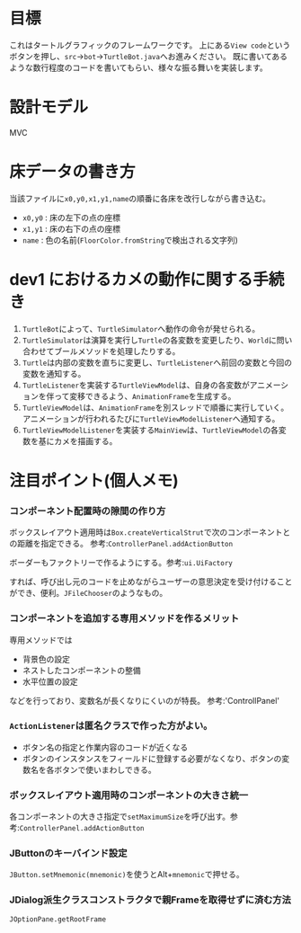 # 目標
これはタートルグラフィックのフレームワークです。
上にある`View code`というボタンを押し、`src`→`bot`→`TurtleBot.java`へお進みください。
既に書いてあるような数行程度のコードを書いてもらい、様々な振る舞いを実装します。

# 設計モデル
MVC

# 床データの書き方
当該ファイルに`x0,y0,x1,y1,name`の順番に各床を改行しながら書き込む。
* `x0,y0` : 床の左下の点の座標
* `x1,y1` : 床の右下の点の座標
* `name` : 色の名前(`FloorColor.fromString`で検出される文字列)

# dev1 におけるカメの動作に関する手続き
1. `TurtleBot`によって、`TurtleSimulator`へ動作の命令が発せられる。
2. `TurtleSimulator`は演算を実行し`Turtle`の各変数を変更したり、`World`に問い合わせてブールメソッドを処理したりする。
3. `Turtle`は内部の変数を直ちに変更し、`TurtleListener`へ前回の変数と今回の変数を通知する。
4. `TurtleListener`を実装する`TurtleViewModel`は、自身の各変数がアニメーションを伴って変移できるよう、`AnimationFrame`を生成する。
5. `TurtleViewModel`は、`AnimationFrame`を別スレッドで順番に実行していく。アニメーションが行われるたびに`TurtleViewModelListener`へ通知する。
6. `TurtleViewModelListener`を実装する`MainView`は、`TurtleViewModel`の各変数を基にカメを描画する。

# 注目ポイント(個人メモ)
### コンポーネント配置時の隙間の作り方
ボックスレイアウト適用時は`Box.createVerticalStrut`で次のコンポーネントとの距離を指定できる。
参考:`ControllerPanel.addActionButton`

ボーダーもファクトリーで作るようにする。参考:`ui.UiFactory`


すれば、呼び出し元のコードを止めながらユーザーの意思決定を受け付けることができ、便利。`JFileChooser`のようなもの。

### コンポーネントを追加する専用メソッドを作るメリット
専用メソッドでは
* 背景色の設定
* ネストしたコンポーネントの整備
* 水平位置の設定

などを行っており、変数名が長くなりにくいのが特長。
参考:'ControllPanel'

### `ActionListener`は匿名クラスで作った方がよい。
* ボタン名の指定と作業内容のコードが近くなる
* ボタンのインスタンスをフィールドに登録する必要がなくなり、ボタンの変数名を各ボタンで使いまわしできる。

### ボックスレイアウト適用時のコンポーネントの大きさ統一
各コンポーネントの大きさ指定で`setMaximumSize`を呼び出す。参考:`ControllerPanel.addActionButton`

### JButtonのキーバインド設定
`JButton.setMnemonic(mnemonic)`を使うとAlt+`mnemonic`で押せる。

### JDialog派生クラスコンストラクタで親Frameを取得せずに済む方法
`JOptionPane.getRootFrame`
